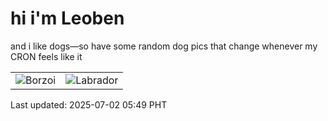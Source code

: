 # hi i'm Leoben

and i like dogs—so have some random dog pics that change whenever my CRON feels like it

|  |  |
|--------|----------|
| ![Borzoi](https://random-dog-vercel.vercel.app/api/random-borzoi?v=1751406542) | ![Labrador](https://random-dog-vercel.vercel.app/api/random-labrador?v=1751406542) |

Last updated: 2025-07-02 05:49 PHT
